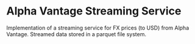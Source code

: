 # Alpha Vantage Streaming Service

Implementation of a streaming service for FX prices (to USD) from Alpha Vantage. Streamed data stored in a parquet file system. 
